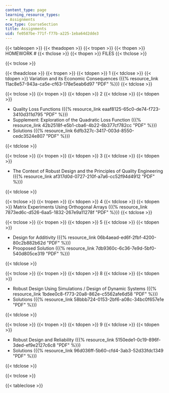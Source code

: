 ```yaml
---
content_type: page
learning_resource_types:
- Assignments
ocw_type: CourseSection
title: Assignments
uid: fe0587be-771f-f77b-a225-1eba64d2dde3
---
```


{{< tableopen >}}
{{< theadopen >}}
{{< tropen >}}
{{< thopen >}}
HOMEWORK #
{{< thclose >}}
{{< thopen >}}
FILES
{{< thclose >}}

{{< trclose >}}

{{< theadclose >}}
{{< tropen >}}
{{< tdopen >}}
1
{{< tdclose >}}
{{< tdopen >}}
Variation and its Economic Consequences ({{% resource_link 11ac8e57-943a-ca5e-cf63-178e5eab6d97 "PDF" %}})
{{< tdclose >}}

{{< trclose >}}
{{< tropen >}}
{{< tdopen >}}
2
{{< tdclose >}}
{{< tdopen >}}


*   Quality Loss Functions ({{% resource_link eaaf8125-65c0-de74-f723-3410d311d795 "PDF" %}})
*   Supplement: Exploration of the Quadratic Loss Function ({{% resource_link 42b2518f-e5b1-cba6-4b22-6b377cf782cc "PDF" %}})
*   Solutions ({{% resource_link 6dfb327c-3417-003d-8550-cedc3524e807 "PDF" %}})


{{< tdclose >}}

{{< trclose >}}
{{< tropen >}}
{{< tdopen >}}
3
{{< tdclose >}}
{{< tdopen >}}


*   The Context of Robust Design and the Principles of Quality Engineering ({{% resource_link af317d0d-0727-210f-a7a6-cc52f94d4912 "PDF" %}})


{{< tdclose >}}

{{< trclose >}}
{{< tropen >}}
{{< tdopen >}}
4
{{< tdclose >}}
{{< tdopen >}}
Matrix Experiments Using Orthogonal Arrays ({{% resource_link 7873ed6c-d526-6aa5-1832-267e9a11278f "PDF" %}})
{{< tdclose >}}

{{< trclose >}}
{{< tropen >}}
{{< tdopen >}}
5
{{< tdclose >}}
{{< tdopen >}}


*   Design for Additivity ({{% resource_link 06b4aead-ed6f-2fbf-4200-80c2b882b62d "PDF" %}})
*   Prooposed Solution ({{% resource_link 7db9360c-6c36-7e9d-5bf0-540d805ce319 "PDF" %}})


{{< tdclose >}}

{{< trclose >}}
{{< tropen >}}
{{< tdopen >}}
8
{{< tdclose >}}
{{< tdopen >}}


*   Robust Design Using Simulations / Design of Dynamic Systems ({{% resource_link 1bdee0c8-f773-20a8-862e-c5562afe6d58 "PDF" %}})
*   Solutions ({{% resource_link 58bbb724-0153-2bf6-a08c-34bc0f657e1e "PDF" %}})


{{< tdclose >}}

{{< trclose >}}
{{< tropen >}}
{{< tdopen >}}
9
{{< tdclose >}}
{{< tdopen >}}


*   Robust Design and Reliability ({{% resource_link 5150ede1-0c19-896f-3ded-ef9e2127c6c8 "PDF" %}})
*   Solutions ({{% resource_link 96d036ff-5b60-cfd4-3ab3-52d33fdc1349 "PDF" %}})


{{< tdclose >}}

{{< trclose >}}

{{< tableclose >}}